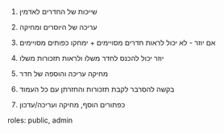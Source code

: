 1. שייכות של החדרים לאדמין
2. עריכה של היוסרים ומחיקה
3. אם יוזר - לא יכול לראות חדרים מסויימים + ימחקו כפותים מסויימים


1. יוזר יכול להכנס לחדר משלו ולראות תזכורות משלו



1. מחיקה עריכה והוספה של חדר
2. בקשה להסרבר לקבת תזכורות והחזרתן עם כל העמוד



1. כפתורים הוסף, מחיקה ועריכה/עדכון




roles: public, admin

